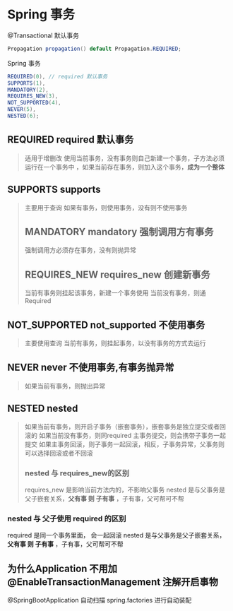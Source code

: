 # Spring 事务
@Transactional 
默认事务
```java
Propagation propagation() default Propagation.REQUIRED;
```
Spring 事务
```java
REQUIRED(0), // required 默认事务
SUPPORTS(1),
MANDATORY(2),
REQUIRES_NEW(3),
NOT_SUPPORTED(4),
NEVER(5),
NESTED(6);
```
## REQUIRED  required 默认事务
>适用于增删改
>使用当前事务，没有事务则自己新建一个事务，子方法必须运行在一个事务中 ，如果当前存在事务，则加入这个事务，**成为一个整体**

##  SUPPORTS  supports
> 主要用于查询
> 如果有事务，则使用事务，没有则不使用事务
> ##  MANDATORY  mandatory 强制调用方有事务
> 强制调用方必须存在事务，没有则抛异常
> ## REQUIRES_NEW requires_new  创建新事务
> 当前有事务则挂起该事务，新建一个事务使用
> 当前没有事务，则通Required
## NOT_SUPPORTED not_supported 不使用事务
> 主要使用查询
> 当前有事务，则挂起事务，以没有事务的方式去运行
## NEVER never 不使用事务,有事务抛异常
>  如果当前有事务，则抛出异常
## NESTED nested
>  如果当前有事务，则开启子事务（嵌套事务），嵌套事务是独立提交或者回滚的
>  如果当前没有事务，则同required
>  主事务提交，则会携带子事务一起提交
>  如果主事务回滚，则子事务一起回滚，相反，子事务异常，父事务则可以选择回滚或者不回滚
>  ### nested 与  requires_new的区别
>  requires_new 是影响当前方法内的，不影响父事务
>  nested 是与父事务是父子嵌套关系，**父有事 则 子有事** ，子有事，父可帮可不帮
### nested 与 父子使用 required 的区别
required 是同一个事务里面， 会一起回滚
nested 是与父事务是父子嵌套关系，**父有事 则 子有事** ，子有事，父可帮可不帮

## 为什么Application 不用加@EnableTransactionManagement 注解开启事物
@SpringBootApplication 自动扫描 spring.factories 进行自动装配